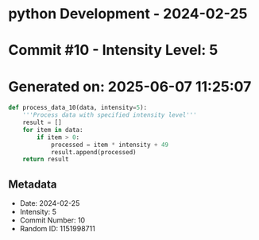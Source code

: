 ﻿# python Development - 2024-02-25
# Commit #10 - Intensity Level: 5
# Generated on: 2025-06-07 11:25:07
```python
def process_data_10(data, intensity=5):
    '''Process data with specified intensity level'''
    result = []
    for item in data:
        if item > 0:
            processed = item * intensity + 49
            result.append(processed)
    return result
```
## Metadata
- Date: 2024-02-25
- Intensity: 5
- Commit Number: 10
- Random ID: 1151998711
